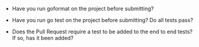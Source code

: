 <!--
-----------------------------------------
## Please read instructions below ##
Before submitting, please make sure you run a vagrant box running Aurora with the latest version shown in .auroraversion and run go test from the project root.

To run an Aurora Vagrant image, follow the instructions here:
http://aurora.apache.org/documentation/latest/getting-started/vagrant/

## Answer the following questions: ##
-->

* Have you run goformat on the project before submitting?

* Have you run go test on the project before submitting? Do all tests pass?

* Does the Pull Request require a test to be added to the end to end tests? If so, has it been added?